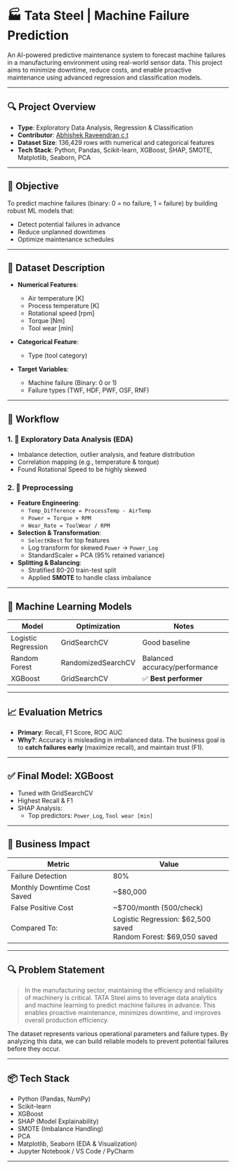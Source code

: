 # 🏭 Tata Steel | Machine Failure Prediction

An AI-powered predictive maintenance system to forecast machine failures in a manufacturing environment using real-world sensor data. This project aims to minimize downtime, reduce costs, and enable proactive maintenance using advanced regression and classification models.

---

## 🔍 Project Overview

- **Type**: Exploratory Data Analysis, Regression & Classification  
- **Contributor**: [Abhishek Raveendran c t](https://github.com/AbhishekRaveendran)  
- **Dataset Size**: 136,429 rows with numerical and categorical features  
- **Tech Stack**: Python, Pandas, Scikit-learn, XGBoost, SHAP, SMOTE, Matplotlib, Seaborn, PCA  

---

## 🎯 Objective

To predict machine failures (binary: 0 = no failure, 1 = failure) by building robust ML models that:
- Detect potential failures in advance
- Reduce unplanned downtimes
- Optimize maintenance schedules

---

## 📂 Dataset Description

- **Numerical Features**:  
  - Air temperature [K]  
  - Process temperature [K]  
  - Rotational speed [rpm]  
  - Torque [Nm]  
  - Tool wear [min]

- **Categorical Feature**:  
  - Type (tool category)

- **Target Variables**:  
  - Machine failure (Binary: 0 or 1)  
  - Failure types (TWF, HDF, PWF, OSF, RNF)

---

## 🧪 Workflow

### 1. 🧭 Exploratory Data Analysis (EDA)
- Imbalance detection, outlier analysis, and feature distribution  
- Correlation mapping (e.g., temperature & torque)  
- Found Rotational Speed to be highly skewed

### 2. 🧹 Preprocessing
- **Feature Engineering**:  
  - `Temp_Difference = ProcessTemp - AirTemp`  
  - `Power = Torque × RPM`  
  - `Wear_Rate = ToolWear / RPM`
- **Selection & Transformation**:  
  - `SelectKBest` for top features  
  - Log transform for skewed `Power` → `Power_Log`  
  - StandardScaler + PCA (95% retained variance)
- **Splitting & Balancing**:  
  - Stratified 80-20 train-test split  
  - Applied **SMOTE** to handle class imbalance

---

## 🤖 Machine Learning Models

| Model              | Optimization       | Notes                          |
|-------------------|--------------------|--------------------------------|
| Logistic Regression | GridSearchCV       | Good baseline                  |
| Random Forest       | RandomizedSearchCV | Balanced accuracy/performance |
| XGBoost             | GridSearchCV       | ✅ **Best performer**          |

---

## 📈 Evaluation Metrics

- **Primary**: Recall, F1 Score, ROC AUC  
- **Why?**: Accuracy is misleading in imbalanced data. The business goal is to **catch failures early** (maximize recall), and maintain trust (F1).

---

## ✅ Final Model: XGBoost

- Tuned with GridSearchCV  
- Highest Recall & F1  
- SHAP Analysis:  
  - Top predictors: `Power_Log`, `Tool wear [min]`

---

## 💼 Business Impact

| Metric            | Value                         |
|------------------|-------------------------------|
| Failure Detection | 80%                           |
| Monthly Downtime Cost Saved | ~$80,000                |
| False Positive Cost | ~$700/month (500/check)     |
| Compared To:     | Logistic Regression: $62,500 saved <br> Random Forest: $69,050 saved |

---

## 🔍 Problem Statement

> In the manufacturing sector, maintaining the efficiency and reliability of machinery is critical. TATA Steel aims to leverage data analytics and machine learning to predict machine failures in advance. This enables proactive maintenance, minimizes downtime, and improves overall production efficiency.

The dataset represents various operational parameters and failure types. By analyzing this data, we can build reliable models to prevent potential failures before they occur.

---

## 📦 Tech Stack

- Python (Pandas, NumPy)
- Scikit-learn
- XGBoost
- SHAP (Model Explainability)
- SMOTE (Imbalance Handling)
- PCA
- Matplotlib, Seaborn (EDA & Visualization)
- Jupyter Notebook / VS Code / PyCharm

---
